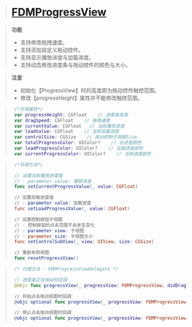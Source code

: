
># [FDMProgressView](https://github.com/trembleCat/FDMProgressView.git)

> **功能**
>* 支持修改拖拽速度。
>* 支持添加自定义拖动控件。
>* 支持显示播放进度与加载进度。
>* 支持动态修改进度条与拖动控件的颜色与大小。

> **注意**
>* 初始化【ProgressView】时的高度即为拖动控件触控范围。
>* 修改【progressHeight】属性并不能修改触控范围。

>```swift
>  /*可用属性*/
>  var progressHeight: CGFloat    // 进度条高度
>  var dragSpeed: CGFloat    // 拖拽速度
>  var currentValue: CGFloat   // 当前播放进度
>  var loadValue: CGFloat    // 当前加载进度
>  var controlSize: CGSize    // 拖动控制子视图Size
>  var totalProgressColor: UIColor?    // 总进度颜色
>  var loadProgressColor: UIColor?    // 加载进度颜色
>  var currentProgressColor: UIColor?    // 当前进度颜色
>```

>```swift
>  /*可用方法*/
>
>  // 设置当前播放进度值 
>  // - parameter value: 播放进度
>  func setCurrentProgressValue(_ value: CGFloat)
>
>  // 设置加载进度值 
>  // - parameter value: 加载进度
>  func setLoadProgressValue(_ value: CGFloat)
>
>  // 设置控制按钮子视图
>  // - 控制按钮的点击范围不会发生变化
>  // - parameter view: 子视图
>  // - parameter size: 子视图大小
>  func setControlSubView(_ view: UIView, size: CGSize)
>
>  // 重新布局视图
>  func resetProgressView()
>```

> ```swift
>  /* 代理方法 - FDMProgressViewDelegate */
>
>  // 进度条正在拖动时回调
>  @objc func progressView(_ progressView: FDMProgressView, didDraggingProgressView currentValue: CGFloat)
>
>  // 开始点击拖动视图时回调
>  @objc optional func progressView(_ progressView: FDMProgressView, didTouchBeginDragView currentValue: CGFloat)
>
>  // 停止点击拖动视图时回调
>  @objc optional func progressView(_ progressView: FDMProgressView, didTouchEndDragView currentValue: CGFloat)
> ```
